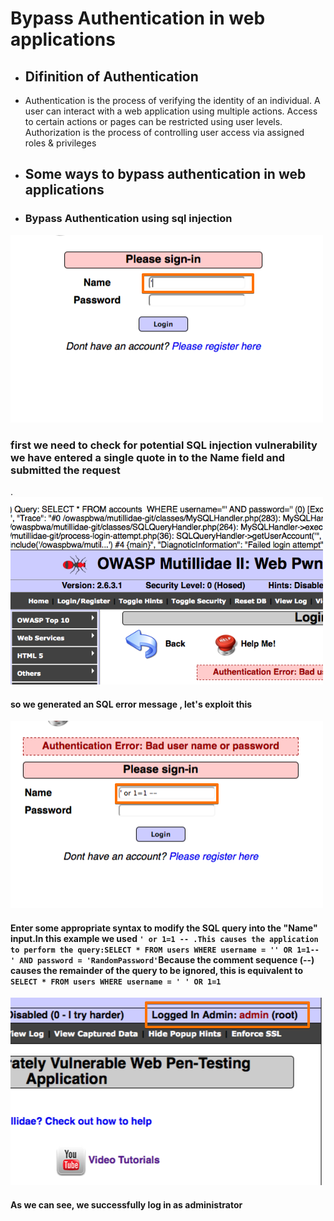 # Bypass Authentication in web applications

- ## Difinition of Authentication 

- Authentication is the process of verifying the identity of an individual. A user can interact with a web application using multiple actions. Access to certain actions or pages can be restricted using user levels. Authorization is the process of controlling user access via assigned roles & privileges

- ## Some ways to bypass authentication in web applications
- ### Bypass Authentication using sql injection 
 ![image info](https://raw.githubusercontent.com/ADNXB/test/main/owasp_injection_10.png)
### first we need to check for potential SQL injection vulnerability we have entered a single quote in to the Name field and submitted the request 
.
 ![image info](https://raw.githubusercontent.com/ADNXB/test/main/owasp_injection_11.png)

#### so we generated an SQL error message , let's exploit this 
![image info](https://raw.githubusercontent.com/ADNXB/test/main/owasp_injection_12.png)
#### Enter some appropriate syntax to modify the SQL query into the "Name" input.In this example we used ```' or 1=1 -- .This causes the application to perform the query:SELECT * FROM users WHERE username = '' OR 1=1-- ' AND password = 'RandomPassword'```Because the comment sequence (--) causes the remainder of the query to be ignored, this is equivalent to ```SELECT * FROM users WHERE username = ' ' OR 1=1```

![image](https://raw.githubusercontent.com/ADNXB/test/main/owasp_injection_13%20(1).png)
#### As we can see, we successfully log in as administrator

